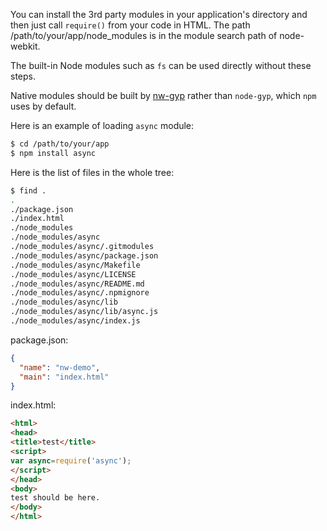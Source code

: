 You can install the 3rd party modules in your application's directory and then just call `require()` from your code in HTML. The path /path/to/your/app/node_modules is in the module search path of node-webkit.

The built-in Node modules such as `fs` can be used directly without these steps.

Native modules should be built by [nw-gyp](https://npmjs.org/package/nw-gyp) rather than `node-gyp`, which `npm` uses by default.

Here is an example of loading `async` module:
````bash
$ cd /path/to/your/app
$ npm install async
````

Here is the list of files in the whole tree:
````bash
$ find .
.
./package.json
./index.html
./node_modules
./node_modules/async
./node_modules/async/.gitmodules
./node_modules/async/package.json
./node_modules/async/Makefile
./node_modules/async/LICENSE
./node_modules/async/README.md
./node_modules/async/.npmignore
./node_modules/async/lib
./node_modules/async/lib/async.js
./node_modules/async/index.js
````
package.json:
````json
{
  "name": "nw-demo",
  "main": "index.html"
}
````
index.html:
````html
<html>
<head>
<title>test</title>
<script>
var async=require('async');
</script>
</head>
<body>
test should be here.
</body>
</html>
````